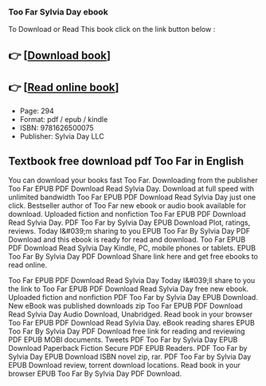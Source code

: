 ### Too Far Sylvia Day ebook

To Download or Read This book click on the link button below :

## 👉  [**[Download book](http://ebooksharez.info/download.php?group=book&from=github.com&id=687905&lnk=1064 "Download book")**]

## 👉  [**[Read online book](http://ebooksharez.info/download.php?group=book&from=github.com&id=687905&lnk=1064 "Read online book")**]


* Page: 294
* Format: pdf / epub / kindle
* ISBN: 9781626500075
* Publisher: Sylvia Day LLC



## Textbook free download pdf Too Far in English


You can download your books fast Too Far. Downloading from the publisher Too Far EPUB PDF Download Read Sylvia Day. Download at full speed with unlimited bandwidth Too Far EPUB PDF Download Read Sylvia Day just one click. Bestseller author of Too Far new ebook or audio book available for download. Uploaded fiction and nonfiction Too Far EPUB PDF Download Read Sylvia Day. PDF Too Far by Sylvia Day EPUB Download Plot, ratings, reviews. Today I&amp;#039;m sharing to you EPUB Too Far By Sylvia Day PDF Download and this ebook is ready for read and download. Too Far EPUB PDF Download Read Sylvia Day Kindle, PC, mobile phones or tablets. EPUB Too Far By Sylvia Day PDF Download Share link here and get free ebooks to read online.

Too Far EPUB PDF Download Read Sylvia Day Today I&amp;#039;ll share to you the link to Too Far EPUB PDF Download Read Sylvia Day free new ebook. Uploaded fiction and nonfiction PDF Too Far by Sylvia Day EPUB Download. New eBook was published downloads zip Too Far EPUB PDF Download Read Sylvia Day Audio Download, Unabridged. Read book in your browser Too Far EPUB PDF Download Read Sylvia Day. eBook reading shares EPUB Too Far By Sylvia Day PDF Download free link for reading and reviewing PDF EPUB MOBI documents. Tweets PDF Too Far by Sylvia Day EPUB Download Paperback Fiction Secure PDF EPUB Readers. PDF Too Far by Sylvia Day EPUB Download ISBN novel zip, rar. PDF Too Far by Sylvia Day EPUB Download review, torrent download locations. Read book in your browser EPUB Too Far By Sylvia Day PDF Download.





